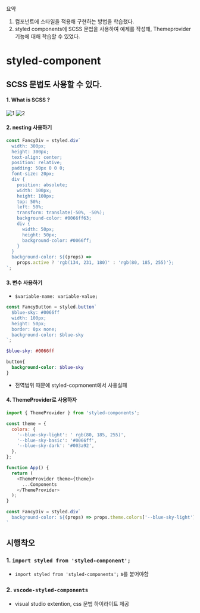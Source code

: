 요약
1. 컴포넌트에 스타일을 적용해 구현하는 방법을 학습했다.
2. styled components에 SCSS 문법을 사용하여 예제를 작성해, Themeprovider 기능에 대해 학습할 수 있었다.

# styled-component

## SCSS 문법도 사용할 수 있다.

#### 1. What is SCSS ?

![1](https://user-images.githubusercontent.com/76730867/154880871-35ea6ff9-3edd-458b-bb8a-7939c8550dab.PNG)
![2](https://user-images.githubusercontent.com/76730867/154880876-11d55b13-aa77-4745-8df1-de0ea2a88450.PNG)



#### 2. nesting 사용하기

```jsx
const FancyDiv = styled.div`
  width: 300px;
  height: 300px;
  text-align: center;
  position: relative;
  padding: 50px 0 0 0;
  font-size: 20px;
  div {
    position: absolute;
    width: 100px;
    height: 100px;
    top: 50%;
    left: 50%;
    transform: translate(-50%, -50%);
    background-color: #0066ff63;
    div {
      width: 50px;
      height: 50px;
      background-color: #0066ff;
    }
  }
  background-color: ${(props) =>
    props.active ? 'rgb(134, 231, 180)' : 'rgb(80, 185, 255)'};
`;
```

#### 3. 변수 사용하기

- `$variable-name: variable-value;`
```js
const FancyButton = styled.button`
  $blue-sky: #0066ff
  width: 100px;
  height: 50px;
  border: 0px none;
  background-color: $blue-sky
`;
```

```scss
$blue-sky: #0066ff

button{
  background-color: $blue-sky
}
```
- 전역범위 때문에 styled-copmonent에서 사용실패

#### 4. ThemeProvider로 사용하자

```js
import { ThemeProvider } from 'styled-components';
```

```jsx
const theme = {
  colors: {
    '--blue-sky-light': ' rgb(80, 185, 255)',
    '--blue-sky-basic': '#0066ff',
    '--blue-sky-dark': '#003a92',
  },
};
```

```js
function App() {
  return (
    <ThemeProvider theme={theme}>
      ...Components
    </ThemeProvider>
  );
}
```

```jsx
const FancyDiv = styled.div`
  background-color: ${(props) => props.theme.colors['--blue-sky-light']};
`
```

## 시행착오

### 1.  `import styled from 'styled-component';`
- `import styled from 'styled-components';` s를 붙어야함

### 2. `vscode-styled-components`
- visual studio extention, css 문법 하이라이트 제공

